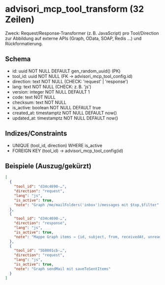 # advisori_mcp_tool_transform (32 Zeilen)

Zweck: Request/Response‑Transformer (z. B. JavaScript) pro Tool/Direction zur Abbildung auf externe APIs (Graph, OData, SOAP, Redis …) und Rückformatierung.

## Schema
- id: uuid NOT NULL DEFAULT gen_random_uuid() (PK)
- tool_id: uuid NOT NULL (FK → advisori_mcp_tool_config.id)
- direction: text NOT NULL (CHECK: 'request' | 'response')
- lang: text NOT NULL (CHECK: z. B. 'js')
- version: integer NOT NULL DEFAULT 1
- code: text NOT NULL
- checksum: text NOT NULL
- is_active: boolean NOT NULL DEFAULT true
- created_at: timestamptz NOT NULL DEFAULT now()
- updated_at: timestamptz NOT NULL DEFAULT now()

## Indizes/Constraints
- UNIQUE (tool_id, direction) WHERE is_active
- FOREIGN KEY (tool_id) → advisori_mcp_tool_config(id)

## Beispiele (Auszug/gekürzt)
```json
[
  {
    "tool_id": "d34c4690-…",
    "direction": "request",
    "lang": "js",
    "is_active": true,
    "note": "Graph /me/mailFolders('inbox')/messages mit $top,$filter"
  },
  {
    "tool_id": "d34c4690-…",
    "direction": "response",
    "lang": "js",
    "is_active": true,
    "note": "Mappe Graph items → {id, subject, from, receivedAt, unread}"
  },
  {
    "tool_id": "5b8001cb-…",
    "direction": "request",
    "lang": "js",
    "is_active": true,
    "note": "Graph sendMail mit saveToSentItems"
  }
]
```

